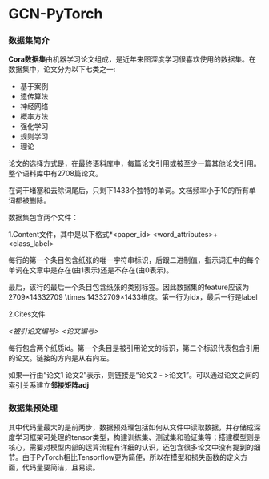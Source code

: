 # GCN-PyTorch

### 数据集简介

**Cora数据集**由机器学习论文组成，是近年来图深度学习很喜欢使用的数据集。在数据集中，论文分为以下七类之一:

- 基于案例
- 遗传算法
- 神经网络
- 概率方法
- 强化学习
- 规则学习
- 理论

论文的选择方式是，在最终语料库中，每篇论文引用或被至少一篇其他论文引用。整个语料库中有2708篇论文。

在词干堵塞和去除词尾后，只剩下1433个独特的单词。文档频率小于10的所有单词都被删除。

数据集包含两个文件：

1.Content文件，其中是以下格式*<paper_id> <word_attributes>+ <class_label>

每行的第一个条目包含纸张的唯一字符串标识，后跟二进制值，指示词汇中的每个单词在文章中是存在(由1表示)还是不存在(由0表示)。

最后，该行的最后一个条目包含纸张的类别标签。因此数据集的feature应该为2709×14332709 \times 14332709×1433维度。第一行为idx，最后一行是label

2.Cites文件

*<被引论文编号> <论文编号>*

每行包含两个纸质id。第一个条目是被引用论文的标识，第二个标识代表包含引用的论文。链接的方向是从右向左。

如果一行由“论文1 论文2”表示，则链接是“论文2 - >论文1”。可以通过论文之间的索引关系建立**邻接矩阵adj**


### 数据集预处理

其中代码量最大的是前两步，数据预处理包括如何从文件中读取数据，并存储成深度学习框架可处理的tensor类型，构建训练集、测试集和验证集等；搭建模型则是核心，需要对模型内部的运算流程有详细的认识，还包含很多论文中没有提到的细节。由于PyTorch相比Tensorflow更为简便，所以在模型和损失函数的定义方面，代码量要简洁，且易读。





































